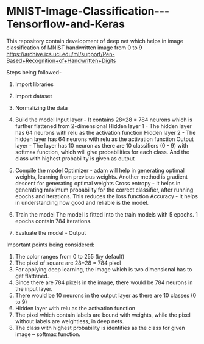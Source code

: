 # MNIST-Image-Classification---Tensorflow-and-Keras
This repository contain development of deep net which helps in image classification of MNIST handwritten image from 0 to 9
https://archive.ics.uci.edu/ml/support/Pen-Based+Recognition+of+Handwritten+Digits

Steps being followed-
1. Import libraries

2. Import dataset

3. Normalizing the data

4. Build the model
Input layer - It contains 28*28 = 784 neurons which is further flattened from 2-dimensional
Hidden layer 1 - The hidden layer has 64 neurons with relu as the activation function
Hidden layer 2 - The hidden layer has 64 neurons with relu as the activation function
Output layer - The layer has 10 neuron as there are 10 classifiers (0 - 9) with softmax function, which will give probabilities for each class. And the class with highest probability is given as output

5. Compile the model
Optimizer - adam will help in generating optimal weights, learning from previous weights. Another method is gradient descent for generating optimal weights
Cross entropy - It helps in generating maximum probability for the correct classifier, after running epochs and iterations. This reduces the loss function
Accuracy - It helps in understanding how good and reliable is the model.

6. Train the model
The model is fitted into the train models with 5 epochs. 1 epochs contain 784 iterations.

7. Evaluate the model - Output


Important points being considered:
1.	The color ranges from 0 to 255 (by default)
2.	The pixel of square are 28*28 = 784 pixel
3.	For applying deep learning, the image which is two dimensional has to get flattened.
4.	Since there are 784 pixels in the image, there would be 784 neurons in the input layer.
5.	There would be 10 neurons in the output layer as there are 10 classes (0 to 9)
6.	Hidden layer with relu as the activation function
7.	The pixel which contain labels are bound with weights, while the pixel without labels are weightless, in deep nets.
8.	The class with highest probability is identifies as the class for given image – softmax function.

